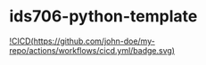 # ids706-python-template

[!CICD(https://github.com/john-doe/my-repo/actions/workflows/cicd.yml/badge.svg)](https://github.com/xuy50/ids706-python-template/blob/main/.github/workflows/cicd.yml)
